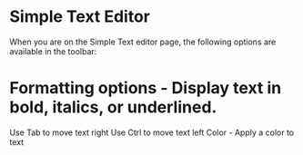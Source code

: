 # Simple Text Editor

When you are on the Simple Text editor page, the following options are available in the toolbar:

# Formatting options - Display text in bold, italics, or underlined.
Use Tab to move text right
Use Ctrl to move text left
Color - Apply a color to text

